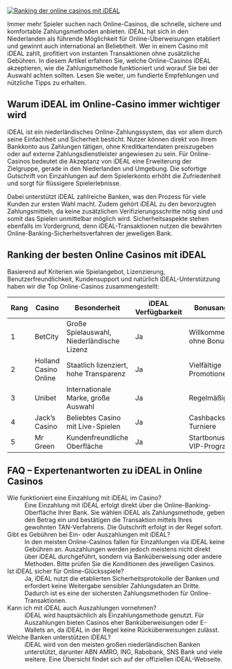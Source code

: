 [![Ranking der online casinos mit iDEAL](https://123-caf.pages.dev/gitsignup.png)](https://vrmoo.ru/Bt82HjjY)

<p>Immer mehr Spieler suchen nach Online-Casinos, die schnelle, sichere und komfortable Zahlungsmethoden anbieten. iDEAL hat sich in den Niederlanden als führende Möglichkeit für Online-Überweisungen etabliert und gewinnt auch international an Beliebtheit. Wer in einem Casino mit iDEAL zahlt, profitiert von instanten Transaktionen ohne zusätzliche Gebühren. In diesem Artikel erfahren Sie, welche Online-Casinos iDEAL akzeptieren, wie die Zahlungsmethode funktioniert und worauf Sie bei der Auswahl achten sollten. Lesen Sie weiter, um fundierte Empfehlungen und nützliche Tipps zu erhalten.</p>  <h2>Warum iDEAL im Online-Casino immer wichtiger wird</h2> <p>iDEAL ist ein niederländisches Online-Zahlungssystem, das vor allem durch seine Einfachheit und Sicherheit besticht. Nutzer können direkt von ihrem Bankkonto aus Zahlungen tätigen, ohne Kreditkartendaten preiszugeben oder auf externe Zahlungsdienstleister angewiesen zu sein. Für Online-Casinos bedeutet die Akzeptanz von iDEAL eine Erweiterung der Zielgruppe, gerade in den Niederlanden und Umgebung. Die sofortige Gutschrift von Einzahlungen auf dem Spielerkonto erhöht die Zufriedenheit und sorgt für flüssigere Spielerlebnisse.</p>  <p>Dabei unterstützt iDEAL zahlreiche Banken, was den Prozess für viele Kunden zur ersten Wahl macht. Zudem gehört iDEAL zu den bevorzugten Zahlungsmitteln, da keine zusätzlichen Verifizierungsschritte nötig sind und somit das Spielen unmittelbar möglich wird. Sicherheitsaspekte stehen ebenfalls im Vordergrund, denn iDEAL-Transaktionen nutzen die bewährten Online-Banking-Sicherheitsverfahren der jeweiligen Bank.</p>  <h2>Ranking der besten Online Casinos mit iDEAL</h2> <p>Basierend auf Kriterien wie Spielangebot, Lizenzierung, Benutzerfreundlichkeit, Kundensupport und natürlich iDEAL-Unterstützung haben wir die Top Online-Casinos zusammengestellt:</p>  <table> <thead> <tr> <th>Rang</th> <th>Casino</th> <th>Besonderheit</th> <th>iDEAL Verfügbarkeit</th> <th>Bonusangebote</th> </tr> </thead> <tbody> <tr> <td>1</td> <td>BetCity</td> <td>Große Spielauswahl, Niederländische Lizenz</td> <td>Ja</td> <td>Willkommensbonus ohne Bonuscode</td> </tr> <tr> <td>2</td> <td>Holland Casino Online</td> <td>Staatlich lizenziert, hohe Transparenz</td> <td>Ja</td> <td>Vielfältige Promotionen</td> </tr> <tr> <td>3</td> <td>Unibet</td> <td>Internationale Marke, große Auswahl</td> <td>Ja</td> <td>Regelmäßige Boni</td> </tr> <tr> <td>4</td> <td>Jack’s Casino</td> <td>Beliebtes Casino mit Live-Spielen</td> <td>Ja</td> <td>Cashbacks und Turniere</td> </tr> <tr> <td>5</td> <td>Mr Green</td> <td>Kundenfreundliche Oberfläche</td> <td>Ja</td> <td>Startbonus und VIP-Programm</td> </tr> </tbody> </table>  <h2>FAQ – Expertenantworten zu iDEAL in Online Casinos</h2> <dl>   <dt>Wie funktioniert eine Einzahlung mit iDEAL im Casino?</dt>   <dd>Eine Einzahlung mit iDEAL erfolgt direkt über die Online-Banking-Oberfläche Ihrer Bank. Sie wählen iDEAL als Zahlungsmethode, geben den Betrag ein und bestätigen die Transaktion mittels Ihres gewohnten TAN-Verfahrens. Die Gutschrift erfolgt in der Regel sofort.</dd>    <dt>Gibt es Gebühren bei Ein- oder Auszahlungen mit iDEAL?</dt>   <dd>In den meisten Online-Casinos fallen für Einzahlungen via iDEAL keine Gebühren an. Auszahlungen werden jedoch meistens nicht direkt über iDEAL durchgeführt, sondern via Banküberweisung oder andere Methoden. Bitte prüfen Sie die Konditionen des jeweiligen Casinos.</dd>    <dt>Ist iDEAL sicher für Online-Glücksspiele?</dt>   <dd>Ja, iDEAL nutzt die etablierten Sicherheitsprotokolle der Banken und erfordert keine Weitergabe sensibler Zahlungsdaten an Dritte. Dadurch ist es eine der sichersten Zahlungsmethoden für Online-Transaktionen.</dd>    <dt>Kann ich mit iDEAL auch Auszahlungen vornehmen?</dt>   <dd>iDEAL wird hauptsächlich als Einzahlungsmethode genutzt. Für Auszahlungen bieten Casinos eher Banküberweisungen oder E-Wallets an, da iDEAL in der Regel keine Rücküberweisungen zulässt.</dd>    <dt>Welche Banken unterstützen iDEAL?</dt>   <dd>iDEAL wird von den meisten großen niederländischen Banken unterstützt, darunter ABN AMRO, ING, Rabobank, SNS Bank und viele weitere. Eine Übersicht findet sich auf der offiziellen iDEAL-Webseite.</dd> </dl>